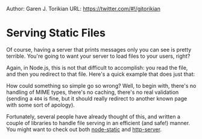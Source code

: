 Author: Garen J. Torikian
URL: https://twitter.com/#!/gjtorikian

#  Serving Static Files

Of course, having a server that prints messages only you can see is pretty terrible. You're going to want your server to load files to your users, right?

Again, in Node.js, this is not that difficult to accomplish: you read the file, and then you redirect to that file. Here's a quick example that does just that:

<script src='http://snippets.c9.io/github.com/c9/nodemanual.org-examples/nodejs_dev_guide/serving_files/serving.files.1.js?linestart=3&lineend=0&showlines=false' defer='defer'></script>

How could something so simple go so wrong? Well, to begin with, there's no handling of MIME types, there's no caching, there's no real validation (sending a `404` is fine, but it should really redirect to another known page with some sort of apology).

Fortunately, several people have already thought of this, and written a couple of libraries to handle file serving in an efficient (and safe!) manner. You might want to check out both [node-static](https://github.com/cloudhead/node-static) and [http-server](https://github.com/nodeapps/http-server).